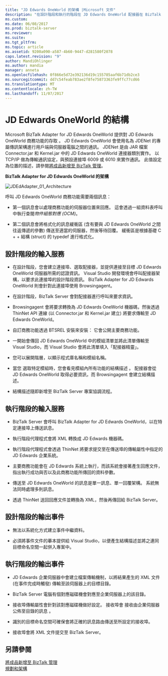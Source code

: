 ```yaml
---
title: "JD Edwards OneWorld 的架構 |Microsoft 文件"
description: "在設計階段和執行的階段在 JD Edwards OneWorld 配接器在 BizTalk 中，在設計階段和執行的階段，以及輸出的事件描述輸入的服務"
ms.custom: 
ms.date: 06/08/2017
ms.prod: biztalk-server
ms.reviewer: 
ms.suite: 
ms.tgt_pltfrm: 
ms.topic: article
ms.assetid: 9200a090-a587-4b60-9447-d281580f2078
caps.latest.revision: "9"
author: MandiOhlinger
ms.author: mandia
manager: anneta
ms.openlocfilehash: 0f866e5d72e392136d19c155785aaf6b71db2ce3
ms.sourcegitcommit: dd7c54feab783ae2f8fe75873363fe9ffc77cd66
ms.translationtype: MT
ms.contentlocale: zh-TW
ms.lasthandoff: 11/07/2017
---
```

# <a name="architecture-of-jd-edwards-oneworld"></a>JD Edwards OneWorld 的結構
Microsoft BizTalk Adapter for JD Edwards OneWorld 提供對 JD Edwards OneWorld 商務功能的存取 。 JD Edwards OneWorld 會使用名為 JDENet 的專屬傳訊架構進行用戶端與伺服器電腦之間的通訊。 JDENet 是由 JAR 檔案 Connector.jar 和 Kernel.jar 中的 JD Edwards OneWorld 連接器類別實作。 以 TCP/IP 做為傳輸通訊協定，與預設連接埠 6009 或 6010 來實作通訊。 此值設定為位置的描述，請參閱[將成品新增至 BizTalk 管理](../core/adding-biztalk-adapter-for-jd-edwards-oneworld.md)。  
  
 **BizTalk Adapter for JD Edwards OneWorld 的架構**  
  
 ![](../core/media/jdedadapter-01-architecture.gif "JDEdAdapter_01_Architecture")  
  
 呼叫 JD Edwards OneWorld 商務功能需要兩個訊息：  
  
-   第一個訊息會以處理商務功能的伺服器位置來回應。 這會透過一組資料表呼叫中執行查閱*物件組態對應 (OCM)*。  
  
-   第二個訊息會將格式化的訊息緩衝區 (含有要與 JD Edwards OneWorld 之間往返傳遞的參數) 傳送至適當的伺服器，然後等待回覆。 緩衝區是根據基礎 C + + 結構 (struct) 的 typedef 進行格式化。  
  
## <a name="inbound-services-at-design-time"></a>設計階段的輸入服務  
  
-   在設計階段，您會建立連接埠、選取配接器，並提供連接至目標 JD Edwards OneWorld 伺服器所需的認證資訊。 Visual Studio 開發環境會呼叫配接器架構，以要求此連接埠的設計階段資訊。 BizTalk Adapter for JD Edwards OneWorld 則會針對此連接埠使用 Browsingagent。  
  
-   在設計階段，BizTalk Server 會對配接器進行呼叫來要求資訊。  
  
-   Browsingagent 會將要求轉換為 JD Edwards OneWorld 機器碼，然後透過 ThinNet API 連線 (以 Connector.jar 和 Kernel.jar 建立) 將要求傳輸至 JD Edwards OneWorld。  
  
-   自訂商務功能透過 BTSREL 安裝來安裝： 它會公開主要商務功能。  
  
-   一開始會傳回 JD Edwards OneWorld 中的模組清單並將此清單傳輸至 Visual Studio，而 Visual Studio 會將此清單填入「配接器精靈」。  
  
-   您可以展開階層，以顯示程式庫名稱和模組名稱。  
  
-   當您 選取特定模組時，您會看見模組內所有功能的結構描述 。 配接器會從 JD Edwards OneWorld 取得必要資訊，而 Browsingagent 會建立結構描述。  
  
-   結構描述隨即新增至 BizTalk Server 專案協調流程。  
  
## <a name="inbound-services-at-run-time"></a>執行階段的輸入服務  
  
-   BizTalk Server 會呼叫 BizTalk Adapter for JD Edwards OneWorld，以在特定連接埠上傳送訊息。  
  
-   執行階段代理程式會將 XML 轉換成 JD Edwards 機器碼。  
  
-   執行階段代理程式會透過 ThinNet 將要求提交至在傳送埠的傳輸屬性中指定的 JD Edwards 企業系統。  
  
-   主要商務功能會在 JD Edwards 系統上執行，而該系統會接著產生回應文件，指出執行成功與否以及此商務功能所傳回的資料參數。  
  
-   傳送至 JD Edwards OneWorld 的訊息是單一訊息、單一回覆架構。 系統無法同時處理多則訊息。  
  
-   透過 ThinNet 送回回應文件並轉換為 XML，然後再傳回給 BizTalk Server。  
  
## <a name="outbound-events-at-design-time"></a>設計階段的輸出事件  
  
-   無法以系統化方式建立事件中繼資料。  
  
-   必須將事件文件的摹本提供給 Visual Studio，以便產生結構描述並將之連同目標命名空間一起併入專案中。  
  
## <a name="outbound-events-at-run-time"></a>執行階段的輸出事件  
  
-   JD Edwards 企業伺服器中會建立檔案傳輸機制，以將結果產生的 XML 文件 (在事件完成時觸發) 傳輸至該伺服器上的目標目錄。  
  
-   BizTalk Server 電腦有個對應磁碟機會對應至企業伺服器上的該目錄。  
  
-   接收埠傳輸屬性會針對該對應磁碟機做好設定。 接收埠會 接收由企業伺服器公佈至目錄的訊息 。  
  
-   識別的目標命名空間可確保會將正確的訊息路由傳送至所設定的接收埠。  
  
-   接收埠會將 XML 文件提交至 BizTalk Server。  
  
## <a name="see-also"></a>另請參閱  
 [將成品新增至 BizTalk 管理](../core/adding-biztalk-adapter-for-jd-edwards-oneworld.md)   
 [規劃和架構](../core/planning-and-architecture17.md)